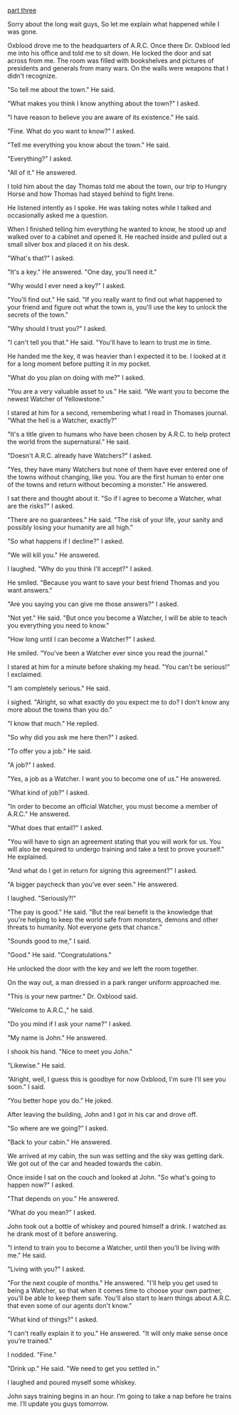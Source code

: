 [part three](https://www.reddit.com/r/nosleep/comments/xekdes/im_a_park_ranger_and_i_found_a_town_that_doesnt/?utm_source=share&utm_medium=ios_app&utm_name=iossmf)

Sorry about the long wait guys, So let me explain what happened while I was gone.

Oxblood drove me to the headquarters of A.R.C. Once there Dr. Oxblood led me into his office and told me to sit down. He locked the door and sat across from me. The room was filled with bookshelves and pictures of presidents and generals from many wars. On the walls were weapons that I didn't recognize.

"So tell me about the town." He said.

"What makes you think I know anything about the town?" I asked.

"I have reason to believe you are aware of its existence." He said.

"Fine. What do you want to know?" I asked.

"Tell me everything you know about the town." He said.

"Everything?" I asked.

"All of it." He answered.

I told him about the day Thomas told me about the town, our trip to Hungry Horse and how Thomas had stayed behind to fight Irene. 

He listened intently as I spoke. He was taking notes while I talked and occasionally asked me a question.

When I finished telling him everything he wanted to know, he stood up and walked over to a cabinet and opened it. He reached inside and pulled out a small silver box and placed it on his desk.

"What's that?" I asked.

"It's a key." He answered. "One day, you'll need it."

"Why would I ever need a key?" I asked.

"You'll find out." He said. "If you really want to find out what happened to your friend and figure out what the town is, you'll use the key to unlock the secrets of the town."

"Why should I trust you?" I asked.

"I can't tell you that." He said. "You'll have to learn to trust me in time. 

He handed me the key, it was heavier than I expected it to be. I looked at it for a long moment before putting it in my pocket.

"What do you plan on doing with me?" I asked.

"You are a very valuable asset to us." He said. “We want you to become the newest Watcher of Yellowstone.”

I stared at him for a second, remembering what I read in Thomases journal. “What the hell is a Watcher, exactly?"

"It's a title given to humans who have been chosen by A.R.C. to help protect the world from the supernatural.” He said.

"Doesn't A.R.C. already have Watchers?" I asked.

"Yes, they have many Watchers but none of them have ever entered one of the towns without changing, like you. You are the first human to enter one of the towns and return without becoming a monster." He answered.

I sat there and thought about it. "So if I agree to become a Watcher, what are the risks?" I asked.

"There are no guarantees." He said. "The risk of your life, your sanity and possibly losing your humanity are all high."

"So what happens if I decline?" I asked.

"We will kill you." He answered.

I laughed. "Why do you think I'll accept?" I asked.

He smiled. "Because you want to save your best friend Thomas and you want answers."

"Are you saying you can give me those answers?" I asked.

"Not yet." He said. "But once you become a Watcher, I will be able to teach you everything you need to know."

"How long until I can become a Watcher?" I asked.

He smiled. “You’ve been a Watcher ever since you read the journal.”

I stared at him for a minute before shaking my head. "You can't be serious!" I exclaimed.

"I am completely serious." He said.

I sighed. "Alright, so what exactly do you expect me to do? I don't know any more about the towns than you do."

"I know that much." He replied.

"So why did you ask me here then?" I asked.

"To offer you a job." He said.

"A job?" I asked.

"Yes, a job as a Watcher. I want you to become one of us." He answered.

"What kind of job?" I asked.

"In order to become an official Watcher, you must become a member of A.R.C." He answered.

"What does that entail?" I asked.

"You will have to sign an agreement stating that you will work for us. You will also be required to undergo training and take a test to prove yourself." He explained.

"And what do I get in return for signing this agreement?" I asked.

"A bigger paycheck than you’ve ever seen." He answered.

I laughed. "Seriously?!"

"The pay is good." He said. "But the real benefit is the knowledge that you're helping to keep the world safe from monsters, demons and other threats to humanity. Not everyone gets that chance.”

"Sounds good to me," I said.

"Good." He said. "Congratulations."

He unlocked the door with the key and we left the room together.

On the way out, a man dressed in a park ranger uniform approached me.

"This is your new partner." Dr. Oxblood said.

"Welcome to A.R.C.," he said.

"Do you mind if I ask your name?" I asked.

"My name is John." He answered.

I shook his hand. "Nice to meet you John."

"Likewise." He said.

“Alright, well, I guess this is goodbye for now Oxblood, I'm sure I'll see you soon.” I said.

“You better hope you do.” He joked.

After leaving the building, John and I got in his car and drove off.

“So where are we going?” I asked.

"Back to your cabin.” He answered.

We arrived at my cabin, the sun was setting and the sky was getting dark. We got out of the car and headed towards the cabin.

Once inside I sat on the couch and looked at John. "So what's going to happen now?" I asked.

"That depends on you." He answered.

"What do you mean?" I asked.

John took out a bottle of whiskey and poured himself a drink. I watched as he drank most of it before answering.

"I intend to train you to become a Watcher, until then you'll be living with me." He said.

"Living with you?" I asked.

"For the next couple of months." He answered. "I'll help you get used to being a Watcher, so that when it comes time to choose your own partner, you’ll be able to keep them safe. You'll also start to learn things about A.R.C. that even some of our agents don't know.”

"What kind of things?" I asked.

"I can't really explain it to you." He answered. "It will only make sense once you’re trained."

I nodded. "Fine."

"Drink up." He said. "We need to get you settled in."

I laughed and poured myself some whiskey.

John says training begins in an hour. I’m going to take a nap before he trains me. I’ll update you guys tomorrow.